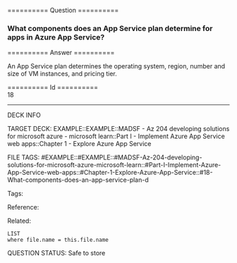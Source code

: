 ========== Question ==========  

### What components does an App Service plan determine for apps in Azure App Service?  

========== Answer ==========  

An App Service plan determines the operating system, region, number and size of
VM instances, and pricing tier.

========== Id ==========  
18

---

DECK INFO

TARGET DECK: EXAMPLE::EXAMPLE::MADSF - Az 204 developing solutions for microsoft azure - microsoft learn::Part I - Implement Azure App Service web apps::Chapter 1 - Explore Azure App Service

FILE TAGS: #EXAMPLE::#EXAMPLE::#MADSF-Az-204-developing-solutions-for-microsoft-azure-microsoft-learn::#Part-I-Implement-Azure-App-Service-web-apps::#Chapter-1-Explore-Azure-App-Service::#18-What-components-does-an-app-service-plan-d

Tags:

Reference:

Related:

```dataview
LIST
where file.name = this.file.name
```

QUESTION STATUS: Safe to store
